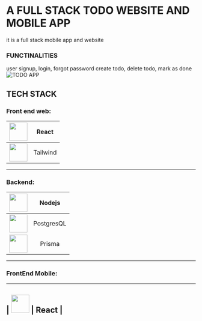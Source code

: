 # A FULL STACK TODO WEBSITE AND MOBILE APP
it is a full stack mobile app and website
### FUNCTINALITIES
user signup, login, forgot password
create todo, delete todo, mark as done
![TODO APP](https://github.com/Abishek-Newar/360CircleInfotech/assets/97790157/a3337351-64a5-406c-a216-744b6e9e220d)

## TECH STACK
### Front end web: 
| <img src="https://skillicons.dev/icons?i=react" width=48 />    | React    |
|:--------------------------------------------------------------:|:--------:|
| <img src="https://skillicons.dev/icons?i=tailwind" width=48 /> | Tailwind |
---
### Backend: 
| <img src="https://skillicons.dev/icons?i=nodejs" width=48 />    | Nodejs     |
|:---------------------------------------------------------------:|:----------:|
| <img src="https://skillicons.dev/icons?i=postgres"  width=48 /> | PostgresQL |
| <img src="https://skillicons.dev/icons?i=prisma"    width=48 /> | Prisma     |
---
### FrontEnd Mobile: 
---
| <img src="https://skillicons.dev/icons?i=react" width=48 />    | React    |
---

